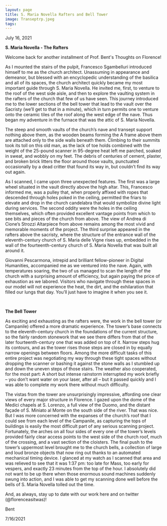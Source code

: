 ```yaml
---
layout: page
title: S. Maria Novella Rafters and Bell Tower 
image: Transeptrp.jpeg
tags:
---
```

<p> July 16, 2021 </p>
<p><b>S. Maria Novella - The Rafters</b></p>

<p> Welcome back for another installment of Prof. Bent's Thoughts on Florence! </p>


<p>As I mounted the stairs of the pulpit, <!-- more --> Francesco Sgambelluri introduced himself to me as the church architect. Unassuming in appearance and demeanor, but blessed with an encyclopedic understanding of the basilica and all of its spaces, the church architect quickly became my most important guide through S. Maria Novella. He invited me, first, to venture to the roof of the west side aisle, and then to explore the vaulting system in the rafters of the church that few of us have seen. This journey introduced me to the lower sections of the bell tower that lead to the vault over the Sacristy (we’ll get to that in a minute), which in turn permits one to venture onto the ceramic tiles of the roof along the west edge of the nave. Thus began my adventure in the furnace that was the attic of S. Maria Novella.</p>

<p>The steep and smooth vaults of the church’s nave and transept support nothing above them, as the wooden beams forming the A frame above them are attached only to the side walls beneath them. Climbing to their summits took its toll on this old man, as the lack of toe holds combined with the weight of the 25-pound scanner in 95-degree heat left me parched, soaked in sweat, and wobbly on my feet. The debris of centuries of cement, plaster, and broken brick litters the floor around those vaults, punctuated occasionally by a dead critter that found its way in, but couldn’t find its way out again. </p>

<p>As I scanned, I came upon three unexpected features. The first was a large wheel situated in the vault directly above the high altar. This, Francesco informed me, was a pulley that, when properly affixed with ropes that descended through holes poked in the ceiling, permitted the friars to elevate and drop in the church candelabra that would symbolize divine light during services. The second oddity were the holes in the ceiling themselves, which often provided excellent vantage points from which to see bits and pieces of the church from above. The view of Andrea di Cione’s Strozzi Altarpiece from above remains among the most vivid and memorable moments of the project. The third surprise appeared in the rafters above the sacristy, where the structure of the entrance wall of the eleventh-century church of S. Maria delle Vigne rises up, embedded in the wall of the fourteenth-century church of S. Maria Novella that was built all around it. </p>

<p>Giovanni Pescarmona, intrepid and brilliant fellow-pioneer in Digital Humanities, accompanied me as we ventured into the nave. Again, with temperatures soaring, the two of us managed to scan the length of the church with a surprising amount of efficiency, but again paying the price of exhaustion as we labored. Visitors who navigate through these spaces in our model will not experience the heat, the dirt, and the exhilaration that filled our lungs that day. You’ll just have to imagine it when you see it.</p>
 

<p><b>The Bell Tower</b></p>

<p>As exciting and exhausting as the rafters were, the work in the bell tower (or Campanile) offered a more dramatic experience. The tower’s base connects to the eleventh-century church in the foundations of the current structure, so the fairly random stonework that we see there differs from that of the later fourteenth-century one that was added on top of it. Narrow steps hug its contours, and as the tower rises those steps are closed in by equally narrow openings between floors. Among the more difficult tasks of this entire project was negotiating my way through these tight spaces without dropping the scanner or bashing it against the stone walls as I stumbled up and down the uneven steps of those stairs. The weather also cooperated, for the most part: A short but intense rainstorm interrupted my work briefly – you don’t want water on your laser, after all – but it passed quickly and I was able to complete my work there without much difficulty. </p>

<p>The vistas from the tower are unsurprisingly impressive, affording one clear views of every major structure in Florence. I gazed upon the dome of the Medici chapels at S. Lorenzo, a full view of the Duomo, and the distant façade of S. Miniato al Monte on the south side of the river. That was nice. But I was more concerned with the expanses of the church’s roof that I could see from each level of the Campanile, as capturing the tops of buildings is easily the most difficult part of any serious scanning project. Fortunately, the arches on all four sides of every one of the tower’s levels provided fairly clear access points to the west side of the church roof, much of the crossing, and a vast section of the cloisters. The final push to the tower’s uppermost level brought me to the church bells, a collection of large and loud bronze objects that now ring out thanks to an automated mechanical timing device. I glanced at my watch as I scanned that area and was relieved to see that it was 1:37 pm: too late for Mass, too early for vespers, and exactly 23 minutes from the top of the hour. I absolutely did not want to be up there when those enormous sound machines suddenly swung into action, and I was able to get my scanning done well before the bells of S. Maria Novella tolled out the time.</p>


<p> And, as always, stay up to date with our work here and on twitter (@florenceasitwas)!</p>
  
  <p>Bent</p>
  <p>7/16/2021</p>
